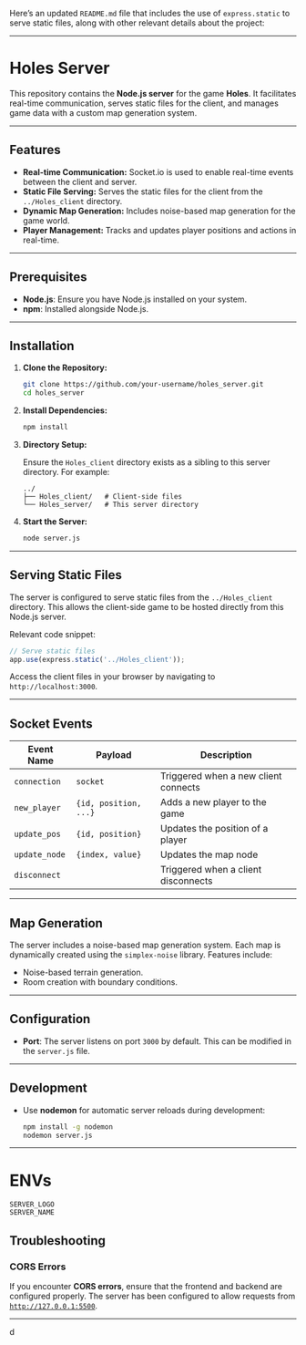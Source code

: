 

Here’s an updated `README.md` file that includes the use of `express.static` to serve static files, along with other relevant details about the project:

---

# Holes Server

This repository contains the **Node.js server** for the game **Holes**. It facilitates real-time communication, serves static files for the client, and manages game data with a custom map generation system.

---

## Features

- **Real-time Communication:** Socket.io is used to enable real-time events between the client and server.
- **Static File Serving:** Serves the static files for the client from the `../Holes_client` directory.
- **Dynamic Map Generation:** Includes noise-based map generation for the game world.
- **Player Management:** Tracks and updates player positions and actions in real-time.

---

## Prerequisites

- **Node.js**: Ensure you have Node.js installed on your system.
- **npm**: Installed alongside Node.js.

---

## Installation

1. **Clone the Repository:**

   ```bash
   git clone https://github.com/your-username/holes_server.git
   cd holes_server
   ```

2. **Install Dependencies:**

   ```bash
   npm install
   ```

3. **Directory Setup:**

   Ensure the `Holes_client` directory exists as a sibling to this server directory. For example:

   ```plaintext
   ../
   ├── Holes_client/   # Client-side files
   └── Holes_server/   # This server directory
   ```

4. **Start the Server:**

   ```bash
   node server.js
   ```

---

## Serving Static Files

The server is configured to serve static files from the `../Holes_client` directory. This allows the client-side game to be hosted directly from this Node.js server.

Relevant code snippet:

```javascript
// Serve static files
app.use(express.static('../Holes_client'));
```

Access the client files in your browser by navigating to `http://localhost:3000`.

---

## Socket Events

| Event Name      | Payload                  | Description                                 |
|-----------------|--------------------------|---------------------------------------------|
| `connection`    | `socket`                 | Triggered when a new client connects        |
| `new_player`    | `{id, position, ...}`    | Adds a new player to the game               |
| `update_pos`    | `{id, position}`         | Updates the position of a player            |
| `update_node`   | `{index, value}`         | Updates the map node                        |
| `disconnect`    |                          | Triggered when a client disconnects         |

---

## Map Generation

The server includes a noise-based map generation system. Each map is dynamically created using the `simplex-noise` library. Features include:

- Noise-based terrain generation.
- Room creation with boundary conditions.

---

## Configuration

- **Port**: The server listens on port `3000` by default. This can be modified in the `server.js` file.

---

## Development

- Use **nodemon** for automatic server reloads during development:

  ```bash
  npm install -g nodemon
  nodemon server.js
  ```

---

# ENVs
```
SERVER_LOGO
SERVER_NAME
```

## Troubleshooting

### CORS Errors
If you encounter **CORS errors**, ensure that the frontend and backend are configured properly. The server has been configured to allow requests from [`http://127.0.0.1:5500`](http://127.0.0.1:5500/game/index.html).

---
d
